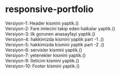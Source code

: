 # responsive-portfolio
Versiyon-1: Header kismini yaptik.(<!-- header section --><!-- Burger Menu-->)
<br>
Versiyon-2: Fare imlecini takip eden  halkalar yaptik.(<!-- custom cursors -->)
<br>
Versiyon-3: ilk gorunen anasayfayi yaptik.(<!-- home section  -->)
<br>
Versiyon-4: hakkimizda kismini  yaptik part -1 .(<!-- about section  -->)
<br>
Versiyon-5: hakkimizda kismini  yaptik part -2 .(<!-- about section  -->)
<br>
Versiyon-6: servisler kismini  yaptik.(<!-- service section  -->)
<br>
Versiyon-7: yetenekler kismini  yaptik.(<!-- experience section ->)
<br>
Versiyon-8: portfolio kismini  yaptik.(<!-- portfolio section -->)
<br>
Versiyon-9: Ileticim kismini  yaptik.(<!-- contact section -->)
<br>
Versiyon-10: Footer kismini  yaptik.(<!-- footer section -->)
